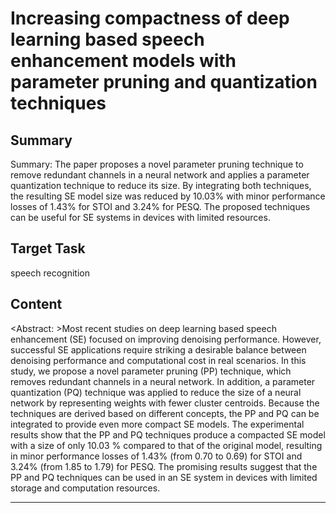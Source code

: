 # Increasing compactness of deep learning based speech enhancement models with parameter pruning and quantization techniques

## Summary

Summary: The paper proposes a novel parameter pruning technique to remove redundant channels in a neural network and applies a parameter quantization technique to reduce its size. By integrating both techniques, the resulting SE model size was reduced by 10.03% with minor performance losses of 1.43% for STOI and 3.24% for PESQ. The proposed techniques can be useful for SE systems in devices with limited resources.


## Target Task

speech recognition

## Content

<Abstract: >Most recent studies on deep learning based speech enhancement (SE) focused on improving denoising performance. However, successful SE applications require striking a desirable balance between denoising performance and computational cost in real scenarios. In this study, we propose a novel parameter pruning (PP) technique, which removes redundant channels in a neural network. In addition, a parameter quantization (PQ) technique was applied to reduce the size of a neural network by representing weights with fewer cluster centroids. Because the techniques are derived based on different concepts, the PP and PQ can be integrated to provide even more compact SE models. The experimental results show that the PP and PQ techniques produce a compacted SE model with a size of only 10.03 % compared to that of the original model, resulting in minor performance losses of 1.43% (from 0.70 to 0.69) for STOI and 3.24% (from 1.85 to 1.79) for PESQ. The promising results suggest that the PP and PQ techniques can be used in an SE system in devices with limited storage and computation resources.



---

